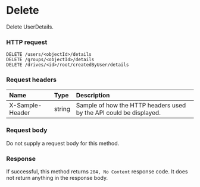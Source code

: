 # Delete

Delete UserDetails.
### HTTP request
```http
DELETE /users/<objectId>/details
DELETE /groups/<objectId>/details
DELETE /drives/<id>/root/createdByUser/details

```
### Request headers
| Name       | Type | Description|
|:---------------|:--------|:----------|
| X-Sample-Header  | string  | Sample of how the HTTP headers used by the API could be displayed.|

### Request body
Do not supply a request body for this method.


### Response
If successful, this method returns `204, No Content` response code. It does not return anything in the response body.


<!-- uuid: f3eb55dd-f88d-401e-8cd1-7856f59524b1\n2015-10-09 15:15:47 UTC -->